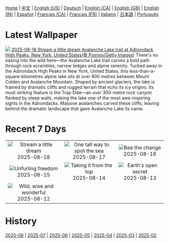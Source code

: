 [Home](../README.md) | [中文](zh-CN.md) | [English (US)](en-US.md) | [Deutsch](de-DE.md) | [English (CA)](en-CA.md) | [English (GB)](en-GB.md) | [English (IN)](en-IN.md) | [Español](es-ES.md) | [Français (CA)](fr-CA.md) | [Français (FR)](fr-FR.md) | [Italiano](it-IT.md) | [日本語](ja-JP.md) | [Português](pt-BR.md)

# Latest Wallpaper
![](https://www.bing.com/th?id=OHR.AvalancheLake_EN-IN2042962209_UHD.jpg)
[2025-08-18 Stream a little dream Avalanche Lake trail at Adirondack High Peaks, New York, United States(© Posnov/Getty Images)](https://www.bing.com/th?id=OHR.AvalancheLake_EN-IN2042962209_UHD.jpg)
There's no easing into the wild here—the Avalanche Lake trail carves a bold path through rock scrambles, narrow ledges and alpine serenity. Tucked away in the Adirondack High Peaks in New York, United States, this less-than-a-square-kilometres alpine lake sits at over 800 metres between Mount Colden and Avalanche Mountain. Shaped by ancient glaciers, the lake is framed by dramatic cliffs and rugged terrain that echo its icy origins. Its most striking feature is the Trap Dike—an over 300-metre rock canyon flanked by steep walls, making the lake one of the most awe-inspiring sights in the Adirondacks. Massive avalanches carved these cliffs, leaving behind the dramatic landscape that gave Avalanche Lake its name.

# Recent 7 Days
|  |  |  |
|:---:|:---:|:---:|
| ![](https://www.bing.com/th?id=OHR.AvalancheLake_EN-IN2042962209_400x240.jpg "Stream a little dream") 2025-08-18 | ![](https://www.bing.com/th?id=OHR.LyngvigLighthouse_EN-IN6166731437_400x240.jpg "One tall way to spot the sea") 2025-08-17 | ![](https://www.bing.com/th?id=OHR.ColorfulBeehives_EN-IN5686651222_400x240.jpg "Bee the change") 2025-08-16 |
| ![](https://www.bing.com/th?id=OHR.RefFort2025_EN-IN3018612282_400x240.jpg "Unfurling freedom") 2025-08-15 | ![](https://www.bing.com/th?id=OHR.PizNairPeak_EN-IN4426119374_400x240.jpg "Taking it from the top") 2025-08-14 | ![](https://www.bing.com/th?id=OHR.CoronaArch_EN-IN4202353327_400x240.jpg "Earth's open secret") 2025-08-13 |
| ![](https://www.bing.com/th?id=OHR.KenyaElephants_EN-IN4022653136_400x240.jpg "Wild, wise and wonderful") 2025-08-12 |  |  |

# History
[2025-08](../archives/wallpaper/en-IN/w_2025_08.md) | [2025-07](../archives/wallpaper/en-IN/w_2025_07.md) | [2025-06](../archives/wallpaper/en-IN/w_2025_06.md) | [2025-05](../archives/wallpaper/en-IN/w_2025_05.md) | [2025-04](../archives/wallpaper/en-IN/w_2025_04.md) | [2025-03](../archives/wallpaper/en-IN/w_2025_03.md) | [2025-02](../archives/wallpaper/en-IN/w_2025_02.md)
